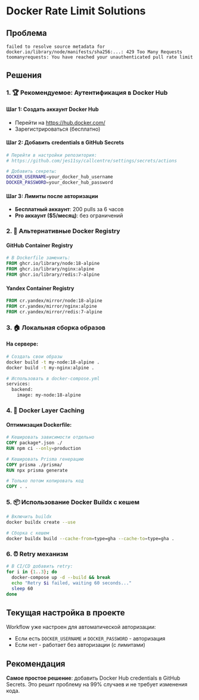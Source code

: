 # Docker Rate Limit Solutions

## Проблема
```
failed to resolve source metadata for docker.io/library/node/manifests/sha256:...: 429 Too Many Requests
toomanyrequests: You have reached your unauthenticated pull rate limit
```

## Решения

### 1. 🏆 Рекомендуемое: Аутентификация в Docker Hub

#### Шаг 1: Создать аккаунт Docker Hub
- Перейти на https://hub.docker.com/
- Зарегистрироваться (бесплатно)

#### Шаг 2: Добавить credentials в GitHub Secrets
```bash
# Перейти в настройки репозитория:
# https://github.com/jes11sy/callcentre/settings/secrets/actions

# Добавить секреты:
DOCKER_USERNAME=your_docker_hub_username
DOCKER_PASSWORD=your_docker_hub_password
```

#### Шаг 3: Лимиты после авторизации
- **Бесплатный аккаунт**: 200 pulls за 6 часов
- **Pro аккаунт ($5/месяц)**: без ограничений

### 2. 🔄 Альтернативные Docker Registry

#### GitHub Container Registry
```dockerfile
# В Dockerfile заменить:
FROM ghcr.io/library/node:18-alpine
FROM ghcr.io/library/nginx:alpine
FROM ghcr.io/library/redis:7-alpine
```

#### Yandex Container Registry
```dockerfile
FROM cr.yandex/mirror/node:18-alpine
FROM cr.yandex/mirror/nginx:alpine
FROM cr.yandex/mirror/redis:7-alpine
```

### 3. 🏠 Локальная сборка образов

#### На сервере:
```bash
# Создать свои образы
docker build -t my-node:18-alpine .
docker build -t my-nginx:alpine .

# Использовать в docker-compose.yml
services:
  backend:
    image: my-node:18-alpine
```

### 4. 💾 Docker Layer Caching

#### Оптимизация Dockerfile:
```dockerfile
# Кешировать зависимости отдельно
COPY package*.json ./
RUN npm ci --only=production

# Кешировать Prisma генерацию
COPY prisma ./prisma/
RUN npx prisma generate

# Только потом копировать код
COPY . .
```

### 5. 📦 Использование Docker Buildx с кешем

```bash
# Включить buildx
docker buildx create --use

# Сборка с кешем
docker buildx build --cache-from=type=gha --cache-to=type=gha .
```

### 6. ⏰ Retry механизм

```bash
# В CI/CD добавить retry:
for i in {1..3}; do
  docker-compose up -d --build && break
  echo "Retry $i failed, waiting 60 seconds..."
  sleep 60
done
```

## Текущая настройка в проекте

Workflow уже настроен для автоматической авторизации:
- Если есть `DOCKER_USERNAME` и `DOCKER_PASSWORD` - авторизация
- Если нет - работает без авторизации (с лимитами)

## Рекомендация

**Самое простое решение**: добавить Docker Hub credentials в GitHub Secrets.
Это решит проблему на 99% случаев и не требует изменения кода.
